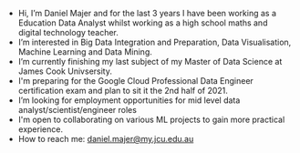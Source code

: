 - Hi, I’m Daniel Majer and for the last 3 years I have been working as a Education Data Analyst whilst working as a high school maths and digital technology teacher. 
- I’m interested in Big Data Integration and Preparation, Data Visualisation, Machine Learning and Data Mining. 
- I’m currently finishing my last subject of my Master of Data Science at James Cook Univsersity. 
- I'm preparing for the Google Cloud Professional Data Engineer certification exam and plan to sit it the 2nd half of 2021. 
- I’m looking for employment opportunities for mid level data analyst/scientist/engineer roles
- I'm open to collaborating on various ML projects to gain more practical experience. 
- How to reach me: daniel.majer@my.jcu.edu.au

<!---
DanielMajer24/DanielMajer24 is a ✨ special ✨ repository because its `README.md` (this file) appears on your GitHub profile.
You can click the Preview link to take a look at your changes.
--->
